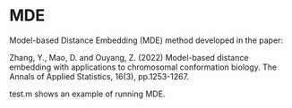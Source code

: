 # MDE
Model-based Distance Embedding (MDE) method developed in the paper:

Zhang, Y., Mao, D. and Ouyang, Z. (2022) Model-based distance embedding with applications to chromosomal conformation biology. The Annals of Applied Statistics, 16(3), pp.1253-1267.

test.m shows an example of running MDE.
